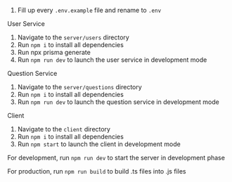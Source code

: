 1. Fill up every `.env.example` file and rename to `.env`

User Service

1. Navigate to the `server/users` directory
1. Run `npm i` to install all dependencies
1. Run npx prisma generate
1. Run `npm run dev` to launch the user service in development mode

Question Service

1. Navigate to the `server/questions` directory
1. Run `npm i` to install all dependencies
1. Run `npm run dev` to launch the question service in development mode

Client

1. Navigate to the `client` directory
1. Run `npm i` to install all dependencies
1. Run `npm start` to launch the client in development mode

For development,
run `npm run dev` to start the server in development phase

For production,
run `npm run build` to build .ts files into .js files
